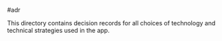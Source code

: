 #adr

This directory contains decision records for all choices of technology and technical strategies used in the app.
